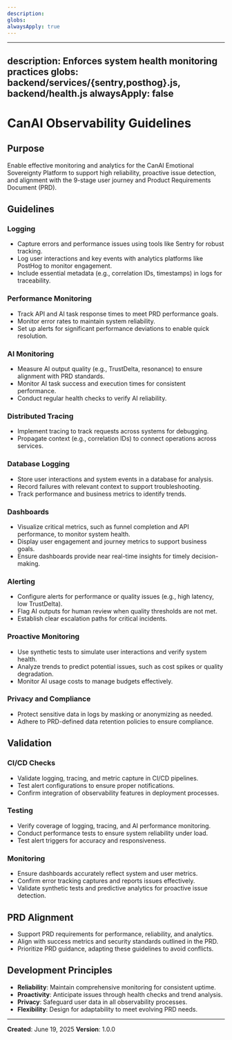 ```yaml
---
description:
globs:
alwaysApply: true
---
```

---
description: Enforces system health monitoring practices
globs: backend/services/{sentry,posthog}.js, backend/health.js
alwaysApply: false
---

# CanAI Observability Guidelines

## Purpose
Enable effective monitoring and analytics for the CanAI Emotional Sovereignty Platform to support high reliability, proactive issue detection, and alignment with the 9-stage user journey and Product Requirements Document (PRD).

## Guidelines

### Logging
- Capture errors and performance issues using tools like Sentry for robust tracking.
- Log user interactions and key events with analytics platforms like PostHog to monitor engagement.
- Include essential metadata (e.g., correlation IDs, timestamps) in logs for traceability.

### Performance Monitoring
- Track API and AI task response times to meet PRD performance goals.
- Monitor error rates to maintain system reliability.
- Set up alerts for significant performance deviations to enable quick resolution.

### AI Monitoring
- Measure AI output quality (e.g., TrustDelta, resonance) to ensure alignment with PRD standards.
- Monitor AI task success and execution times for consistent performance.
- Conduct regular health checks to verify AI reliability.

### Distributed Tracing
- Implement tracing to track requests across systems for debugging.
- Propagate context (e.g., correlation IDs) to connect operations across services.

### Database Logging
- Store user interactions and system events in a database for analysis.
- Record failures with relevant context to support troubleshooting.
- Track performance and business metrics to identify trends.

### Dashboards
- Visualize critical metrics, such as funnel completion and API performance, to monitor system health.
- Display user engagement and journey metrics to support business goals.
- Ensure dashboards provide near real-time insights for timely decision-making.

### Alerting
- Configure alerts for performance or quality issues (e.g., high latency, low TrustDelta).
- Flag AI outputs for human review when quality thresholds are not met.
- Establish clear escalation paths for critical incidents.

### Proactive Monitoring
- Use synthetic tests to simulate user interactions and verify system health.
- Analyze trends to predict potential issues, such as cost spikes or quality degradation.
- Monitor AI usage costs to manage budgets effectively.

### Privacy and Compliance
- Protect sensitive data in logs by masking or anonymizing as needed.
- Adhere to PRD-defined data retention policies to ensure compliance.

## Validation

### CI/CD Checks
- Validate logging, tracing, and metric capture in CI/CD pipelines.
- Test alert configurations to ensure proper notifications.
- Confirm integration of observability features in deployment processes.

### Testing
- Verify coverage of logging, tracing, and AI performance monitoring.
- Conduct performance tests to ensure system reliability under load.
- Test alert triggers for accuracy and responsiveness.

### Monitoring
- Ensure dashboards accurately reflect system and user metrics.
- Confirm error tracking captures and reports issues effectively.
- Validate synthetic tests and predictive analytics for proactive issue detection.

## PRD Alignment
- Support PRD requirements for performance, reliability, and analytics.
- Align with success metrics and security standards outlined in the PRD.
- Prioritize PRD guidance, adapting these guidelines to avoid conflicts.

## Development Principles
- **Reliability**: Maintain comprehensive monitoring for consistent uptime.
- **Proactivity**: Anticipate issues through health checks and trend analysis.
- **Privacy**: Safeguard user data in all observability processes.
- **Flexibility**: Design for adaptability to meet evolving PRD needs.

---

**Created**: June 19, 2025
**Version**: 1.0.0
